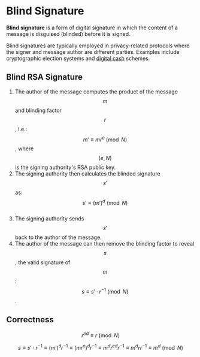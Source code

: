 # Blind Signature

**Blind signature** is a form of digital signature in which the content of a message is disguised \(blinded\) before it is signed.

Blind signatures are typically employed in privacy-related protocols where the signer and message author are different parties. Examples include cryptographic election systems and [digital cash](https://en.wikipedia.org/wiki/Digital_cash) schemes.

## Blind RSA Signature

1. The author of the message computes the product of the message $$m$$ and blinding factor $$r$$, i.e.: $$m'\equiv mr^e\pmod N$$, where $$(e,N)$$is the signing authority's RSA public key.
2. The signing authority then calculates the blinded signature $$s'$$ as: $$s'\equiv (m')^d\pmod N$$.
3. The signing authority sends $$s'$$back to the author of the message.
4. The author of the message can then remove the blinding factor to reveal $$s$$, the valid signature of $$m$$: $$s\equiv s'\cdot r^{-1}\pmod N$$.

## Correctness

$$r^{ed}\equiv r{\pmod {N}}$$

$$s\equiv s'\cdot r^{-1}\equiv (m')^{d}r^{-1}\equiv (mr^e)^{d}r^{-1}\equiv m^{d}r^{ed}r^{-1}\equiv m^{d}rr^{-1}\equiv m^{d}{\pmod {N}}$$

